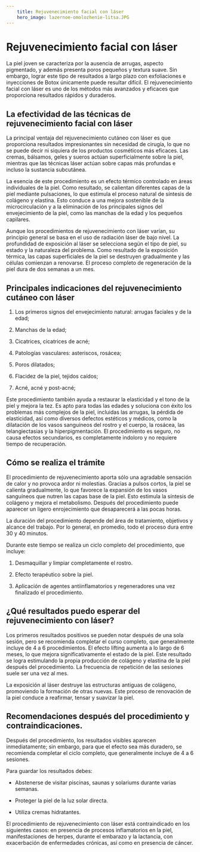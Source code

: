 ```yaml
---
    title: Rejuvenecimiento facial con láser
    hero_image: lazernoe-omolozhenie-litsa.JPG
---
```

# Rejuvenecimiento facial con láser

La piel joven se caracteriza por la ausencia de arrugas, aspecto pigmentado, y además presenta poros pequeños y textura suave. Sin embargo, lograr este tipo de resultados a largo plazo con exfoliaciones e inyecciones de Botox únicamente puede resultar difícil. El rejuvenecimiento facial con láser es uno de los métodos más avanzados y eficaces que proporciona resultados rápidos y duraderos.

## La efectividad de las técnicas de rejuvenecimiento facial con láser

La principal ventaja del rejuvenecimiento cutáneo con láser es que proporciona resultados impresionantes sin necesidad de cirugía, lo que no se puede decir ni siquiera de los productos cosméticos más eficaces. Las cremas, bálsamos, geles y sueros actúan superficialmente sobre la piel, mientras que las técnicas láser actúan sobre capas más profundas e incluso la sustancia subcutánea.

La esencia de este procedimiento es un efecto térmico controlado en áreas individuales de la piel. Como resultado, se calientan diferentes capas de la piel mediante pulsaciones, lo que estimula el proceso natural de síntesis de colágeno y elastina. Esto conduce a una mejora sostenible de la microcirculación y a la eliminación de los principales signos del envejecimiento de la piel, como las manchas de la edad y los pequeños capilares.

Aunque los procedimientos de rejuvenecimiento con láser varían, su principio general se basa en el uso de radiación láser de bajo nivel. La profundidad de exposición al láser se selecciona según el tipo de piel, su estado y la naturaleza del problema. Como resultado de la exposición térmica, las capas superficiales de la piel se destruyen gradualmente y las células comienzan a renovarse. El proceso completo de regeneración de la piel dura de dos semanas a un mes.

## Principales indicaciones del rejuvenecimiento cutáneo con láser

1. Los primeros signos del envejecimiento natural: arrugas faciales y de la edad;

2. Manchas de la edad;

3. Cicatrices, cicatrices de acné;

4. Patologías vasculares: asteriscos, rosácea;

5. Poros dilatados;

6. Flacidez de la piel, tejidos caídos;

7. Acné, acné y post-acné;

Este procedimiento también ayuda a restaurar la elasticidad y el tono de la piel y mejora la tez. Es apto para todas las edades y soluciona con éxito los problemas más complejos de la piel, incluidas las arrugas, la pérdida de elasticidad, así como diversos defectos estéticos y médicos, como la dilatación de los vasos sanguíneos del rostro y el cuerpo, la rosácea, las telangiectasias y la hiperpigmentación. El procedimiento es seguro, no causa efectos secundarios, es completamente indoloro y no requiere tiempo de recuperación.

## Cómo se realiza el trámite

El procedimiento de rejuvenecimiento aporta sólo una agradable sensación de calor y no provoca ardor ni molestias. Gracias a pulsos cortos, la piel se calienta gradualmente, lo que favorece la expansión de los vasos sanguíneos que nutren las capas base de la piel. Esto estimula la síntesis de colágeno y mejora el metabolismo. Después del procedimiento puede aparecer un ligero enrojecimiento que desaparecerá a las pocas horas.

La duración del procedimiento depende del área de tratamiento, objetivos y alcance del trabajo. Por lo general, en promedio, todo el proceso dura entre 30 y 40 minutos.

Durante este tiempo se realiza un ciclo completo del procedimiento, que incluye:

1. Desmaquillar y limpiar completamente el rostro.

2. Efecto terapéutico sobre la piel.

3. Aplicación de agentes antiinflamatorios y regeneradores una vez finalizado el procedimiento.

## ¿Qué resultados puedo esperar del rejuvenecimiento con láser?

Los primeros resultados positivos se pueden notar después de una sola sesión, pero se recomienda completar el curso completo, que generalmente incluye de 4 a 6 procedimientos. El efecto lifting aumenta a lo largo de 6 meses, lo que mejora significativamente el estado de la piel. Este resultado se logra estimulando la propia producción de colágeno y elastina de la piel después del procedimiento. La frecuencia de repetición de las sesiones suele ser una vez al mes.

La exposición al láser destruye las estructuras antiguas de colágeno, promoviendo la formación de otras nuevas. Este proceso de renovación de la piel conduce a reafirmar, tensar y suavizar la piel.

## Recomendaciones después del procedimiento y contraindicaciones.

Después del procedimiento, los resultados visibles aparecen inmediatamente; sin embargo, para que el efecto sea más duradero, se recomienda completar el ciclo completo, que generalmente incluye de 4 a 6 sesiones.

Para guardar los resultados debes:

- Abstenerse de visitar piscinas, saunas y solariums durante varias semanas.

- Proteger la piel de la luz solar directa.

- Utiliza cremas hidratantes.

El procedimiento de rejuvenecimiento con láser está contraindicado en los siguientes casos: en presencia de procesos inflamatorios en la piel, manifestaciones de herpes, durante el embarazo y la lactancia, con exacerbación de enfermedades crónicas, así como en presencia de cáncer.
